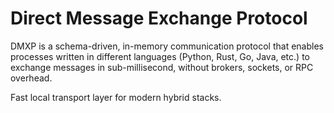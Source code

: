 # Direct Message Exchange Protocol
DMXP is a schema-driven, in-memory communication protocol that enables processes written in different languages (Python, Rust, Go, Java, etc.) to exchange messages in sub-millisecond, without brokers, sockets, or RPC overhead. 

Fast local transport layer for modern hybrid stacks.
